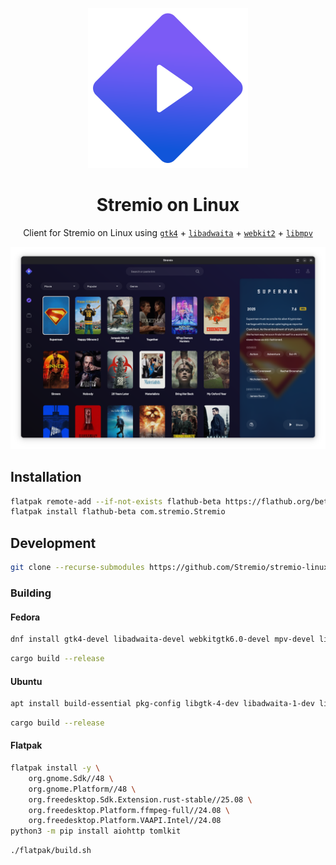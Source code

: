 <div align="center">

![Stremio icon](data/icons/com.stremio.Stremio.svg "Stremio icon")

# Stremio on Linux 
Client for Stremio on Linux using [`gtk4`](https://docs.gtk.org/gtk4/) + [`libadwaita`](https://gnome.pages.gitlab.gnome.org/libadwaita/doc/1.7/) + [`webkit2`](https://webkitgtk.org/reference/webkit2gtk/stable/index.html) + [`libmpv`](https://github.com/mpv-player/mpv/blob/master/DOCS/man/libmpv.rst)

<img src="data/screenshots/screenshot1.png" alrt="Screenshot" width="800" />

</div>

## Installation

```bash
flatpak remote-add --if-not-exists flathub-beta https://flathub.org/beta-repo/flathub-beta.flatpakrepo
flatpak install flathub-beta com.stremio.Stremio
```

## Development

```bash
git clone --recurse-submodules https://github.com/Stremio/stremio-linux-shell
```

### Building

#### Fedora
```bash
dnf install gtk4-devel libadwaita-devel webkitgtk6.0-devel mpv-devel libepoxy-devel flatpak-builder
```

```bash
cargo build --release
```

#### Ubuntu
```bash
apt install build-essential pkg-config libgtk-4-dev libadwaita-1-dev libwebkitgtk-6.0-dev libmpv-dev gettext nodejs flatpak-builder
```

```bash
cargo build --release
```

#### Flatpak
```bash
flatpak install -y \
    org.gnome.Sdk//48 \
    org.gnome.Platform//48 \
    org.freedesktop.Sdk.Extension.rust-stable//25.08 \
    org.freedesktop.Platform.ffmpeg-full//24.08 \
    org.freedesktop.Platform.VAAPI.Intel//24.08
python3 -m pip install aiohttp tomlkit
```

```bash
./flatpak/build.sh
```